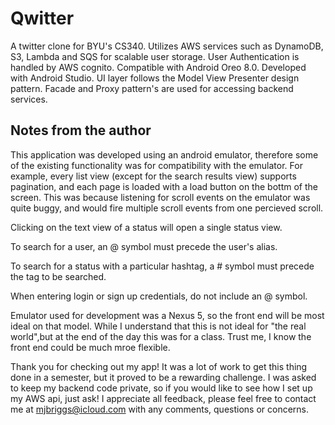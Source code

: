 # Qwitter
A twitter clone for BYU's CS340. Utilizes AWS services such as DynamoDB, S3, Lambda and SQS for scalable user storage. 
User Authentication is handled by AWS cognito. Compatible with Android Oreo 8.0. Developed with Android Studio. UI layer follows the Model View Presenter design pattern. Facade and Proxy pattern's are used for accessing backend services. 

## Notes from the author 
This application was developed using an android emulator, therefore some of the existing functionality was for compatibility 
with the emulator. For example, every list view (except for the search results view) supports pagination, and each page is 
loaded with a load button on the bottm of the screen. This was because listening for scroll events on the emulator was quite 
buggy, and would fire multiple scroll events from one percieved scroll.  

Clicking on the text view of a status will open a single status view. 

To search for a user, an @ symbol must precede the user's alias. 

To search for a status with a particular hashtag, a # symbol must precede the tag to be searched. 

When entering login or sign up credentials, do not include an @ symbol.

Emulator used for development was a Nexus 5, so the front end will be most ideal on that model. While I understand that this 
is not ideal for "the real world",but at the end of the day this was for a class. Trust me, I know the front end could be much mroe flexible.

Thank you for checking out my app! It was a lot of work to get this thing done in a semester, but it proved to be a rewarding 
challenge. I was asked to keep my backend code private, so if you would like to see how I set up my AWS api, just ask!
I appreciate all feedback, please feel free to contact me at mjbriggs@icloud.com with any comments, questions or concerns. 



